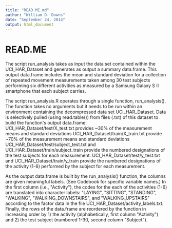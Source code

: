 ```yaml
---
title: "READ.ME.md"
author: "William D. Downs"
date: "September 24, 2014"
output: html_document
---
```


READ.ME
========

The script run_analysis takes as input the data set contained within the UCI_HAR_Dataset and generates as output a summary data.frame.  This output data.frame includes the mean and standard deviation for a collection of repeated movement measurements taken among 30 test subjects performing six different activities as measured by a Samsung Galaxy S II smartphone that each subject carries. 

The script run_analysis.R operates through a single function, run_analysis().  The function takes no arguments but it needs to be run within an environment containing the decompressed data set UCI_HAR_Dataset.  Data is selectively pulled (using read.table()) from files (.txt) of this dataset to build the function's output data.frame:  
UCI_HAR_Dataset/test/X_test.txt provides ~30% of the measurement means and standard deviations
UCI_HAR_Dataset/train/X_train.txt provide ~70% of the measurement means and standard deviations
UCI_HAR_Dataset/test/subject_test.txt and UCI_HAR_Dataset/train/subject_train provide the numbered designations of the test subjects for each measurement. 
UCI_HAR_Dataset/test/y_test.txt and UCI_HAR_Dataset/train/y_train provide the numbered designations of the activity (1-6) performed by the subject for each measurement.

As the output data.frame is built by the run_analysis() function, the columns are given meaningful labels.  (See Codebook for specific variable names.)  In the first column (i.e., "Activity"), the codes for the each of the activities (1-6) are translated into character labels:  "LAYING", "SITTING", "STANDING", "WALKING", "WALKING_DOWNSTAIRS", and "WALKING_UPSTAIRS" according to the factor data in the file UCI_HAR_Dataset/activity_labels.txt.  Finally, the rows of the data.frame are reordered by the function in increasing order by 1) the activity (alphabetically, first column "Activity") and 2) the test subject (numbered 1-30, second column "Subject"). 


